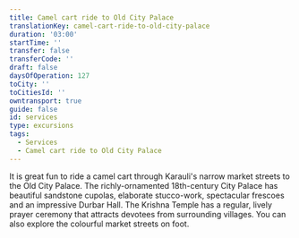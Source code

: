 ```yaml
---
title: Camel cart ride to Old City Palace
translationKey: camel-cart-ride-to-old-city-palace
duration: '03:00'
startTime: ''
transfer: false
transferCode: ''
draft: false
daysOfOperation: 127
toCity: ''
toCitiesId: ''
owntransport: true
guide: false
id: services
type: excursions
tags:
  - Services
  - Camel cart ride to Old City Palace
---
```

It is great fun to ride a camel cart through Karauli's narrow market streets to the Old City Palace. The richly-ornamented 18th-century City Palace has beautiful sandstone cupolas, elaborate stucco-work, spectacular frescoes and an impressive Durbar Hall. The Krishna Temple has a regular, lively prayer ceremony that attracts devotees from surrounding villages. You can also explore the colourful market streets on foot.